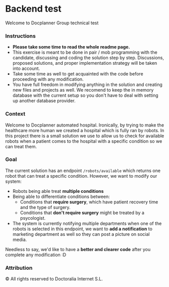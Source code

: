 # Backend test

Welcome to Docplanner Group technical test

### Instructions

- **Please take some time to read the whole readme page.**
- This exercise is meant to be done in pair / mob programming with the candidate, discussing and coding the solution step by step. Discussions, proposed solutions, and proper implementation strategy will be taken into account.
- Take some time as well to get acquainted with the code before proceeding with any modification.
- You have full freedom in modifying anything in the solution and creating new files and projects as well. We recomend to keep the in memory database with the current setup so you don't have to deal with setting up another database provider.

### Context

Welcome to Docplanner automated hospital. Ironically, by trying to make the healthcare more human we created a hospital which 
is fully ran by robots. In this project there is a small solution we use to allow us to check for available robots when a patient comes to the hospital
with a specific condition so we can treat them.

### Goal

The current solution has an endpoint `/robots/available` which returns one robot that can treat a specific condition. However, we want to modify our system:
- Robots being able treat **multiple conditions**
- Being able to differentiate conditions between:
  - Conditions that **require surgery**, which have patient recovery time and the type of surgery. 
  - Conditions that **don't require surgery** might be treated by a psycologist.
- The system is currently notifying multiple departments when one of the robots is selected in this endpoint, we want to **add a notification** to marketing department as well so they can post a picture on social media.

Needless to say, we'd like to have a **better and clearer code** after you complete any modification :D

### Attribution

© All rights reserved to Doctoralia Internet S.L.
